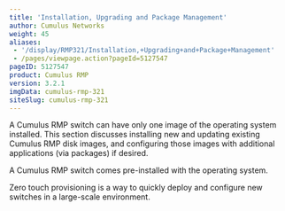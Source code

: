 ```yaml
---
title: 'Installation, Upgrading and Package Management'
author: Cumulus Networks
weight: 45
aliases:
 - '/display/RMP321/Installation,+Upgrading+and+Package+Management'
 - /pages/viewpage.action?pageId=5127547
pageID: 5127547
product: Cumulus RMP
version: 3.2.1
imgData: cumulus-rmp-321
siteSlug: cumulus-rmp-321
---
```

A Cumulus RMP switch can have only one image of the operating system
installed. This section discusses installing new and updating existing
Cumulus RMP disk images, and configuring those images with additional
applications (via packages) if desired.

A Cumulus RMP switch comes pre-installed with the operating system.

Zero touch provisioning is a way to quickly deploy and configure new
switches in a large-scale environment.

<article id="html-search-results" class="ht-content" style="display: none;">

</article>

<footer id="ht-footer">

</footer>
